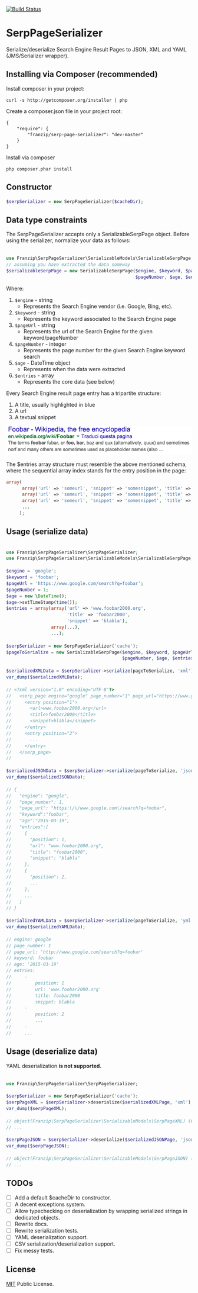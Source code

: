 [![Build Status](https://travis-ci.org/franzip/serp-page-serializer.svg?branch=master)](https://travis-ci.org/franzip/serp-page-serializer)

# SerpPageSerializer
Serialize/deserialize Search Engine Result Pages to JSON, XML and YAML (JMS/Serializer wrapper).

## Installing via Composer (recommended)

Install composer in your project:
```
curl -s http://getcomposer.org/installer | php
```

Create a composer.json file in your project root:
```
{
    "require": {
        "franzip/serp-page-serializer": "dev-master"
    }
}
```

Install via composer
```
php composer.phar install
```

## Constructor
```php
$serpSerializer = new SerpPageSerializer($cacheDir);
```

## Data type constraints
The SerpPageSerializer accepts only a SerializableSerpPage object.
Before using the serializer, normalize your data as follows:
```php

use Franzip\SerpPageSerializer\SerializableModels\SerializableSerpPage;
// assuming you have extracted the data someway
$serializableSerpPage = new SerializableSerpPage($engine, $keyword, $pageUrl,
                                                 $pageNumber, $age, $entries);
```
Where:

1. `$engine` - string
    - Represents the Search Engine vendor (i.e. Google, Bing, etc).
2. `$keyword` - string
    - Represents the keyword associated to the Search Engine page
3. `$pageUrl` - string
    - Represents the url of the Search Engine for the given keyword/pageNumber
4. `$pageNumber` - integer
    - Represents the page number for the given Search Engine keyword search
5. `$age` - DateTime object
    - Represents when the data were extracted
6. `$entries` - array
    - Represents the core data (see below)

Every Search Engine result page entry has a tripartite structure:

1. A title, usually highlighted in blue
2. A url
3. A textual snippet

![Typical SERP entry structure](./serp-structure.png?raw=true "Typical SERP entry structure")

The $entries array structure must resemble the above mentioned schema, where
the sequential array index stands for the entry position in the page:

```php
array(
      array('url' => 'someurl', 'snippet' => 'somesnippet', 'title' => 'sometitle'),
      array('url' => 'someurl', 'snippet' => 'somesnippet', 'title' => 'sometitle'),
      array('url' => 'someurl', 'snippet' => 'somesnippet', 'title' => 'sometitle'),
      ...
     );
```

## Usage (serialize data)

```php

use Franzip\SerpPageSerializer\SerpPageSerializer;
use Franzip\SerpPageSerializer\SerializableModels\SerializableSerpPage;

$engine = 'google';
$keyword = 'foobar';
$pageUrl = 'https://www.google.com/search?q=foobar';
$pageNumber = 1;
$age = new \DateTime();
$age->setTimeStamp(time());
$entries = array(array('url' => 'www.foobar2000.org',
                       'title' => 'foobar2000',
                       'snippet' => 'blabla'),
                 array(...),
                 ...);

$serpSerializer = new SerpPageSerializer('cache');
$pageToSerialize = new SerializableSerpPage($engine, $keyword, $pageUrl,
                                            $pageNumber, $age, $entries);

$serializedXMLData = $serpSerializer->serialize(pageToSerialize, 'xml');
var_dump($serializedXMLData);

// <?xml version="1.0" encoding="UTF-8"?>
//   <serp_page engine="google" page_number="1" page_url="https://www.google.com/search?q=foobar" keyword="foobar" age="2015-03-19">
//     <entry position="1">
//       <url>www.foobar2000.org</url>
//       <title>foobar2000</title>
//       <snippet>blabla</snippet>
//     </entry>
//     <entry position="2">
//       ...
//     </entry>
//   </serp_page>
//

$serializedJSONData = $serpSerializer->serialize(pageToSerialize, 'json');
var_dump($serializedJSONData);

// {
//   "engine": "google",
//   "page_number": 1,
//   "page_url": "https:\/\/www.google.com\/search?q=foobar",
//   "keyword":"foobar",
//   "age":"2015-03-19",
//   "entries":[
//     {
//       "position": 1,
//       "url": "www.foobar2000.org",
//       "title": "foobar2000",
//       "snippet": "blabla"
//     },
//     {
//       "position": 2,
//       ...
//     },
//     ...
//   ]
// }

$serializedYAMLData = $serpSerializer->serialize(pageToSerialize, 'yml');
var_dump($serializedYAMLData);

// engine: google
// page_number: 1
// page_url: 'http://www.google.com/search?q=foobar'
// keyword: foobar
// age: '2015-03-19'
// entries:
//     -
//         position: 1
//         url: 'www.foobar2000.org'
//         title: foobar2000
//         snippet: blabla
//     -
//         position: 2
//         ...
//     -
//     ...
```

## Usage (deserialize data)

YAML deserialization **is not supported.**

```php

use Franzip\SerpPageSerializer\SerpPageSerializer;

$serpSerializer = new SerpPageSerializer('cache');
$serpPageXML = $serpSerializer->deserialize($serializedXMLPage, 'xml');
var_dump($serpPageXML);

// object(Franzip\SerpPageSerializer\SerializableModels\SerpPageXML) (6) {
// ...

$serpPageJSON = $serpSerializer->deserialize($serializedJSONPage, 'json');
var_dump($serpPageJSON);

// object(Franzip\SerpPageSerializer\SerializableModels\SerpPageJSON) (6) {
// ...

```

## TODOs

- [ ] Add a default $cacheDir to constructor.
- [ ] A decent exceptions system.
- [ ] Allow typechecking on deserialization by wrapping serialized strings in
dedicated objects.
- [ ] Rewrite docs.
- [ ] Rewrite serialization tests.
- [ ] YAML deserialization support.
- [ ] CSV serialization/deserialization support.
- [ ] Fix messy tests.

## License
[MIT](http://opensource.org/licenses/MIT/ "MIT") Public License.
